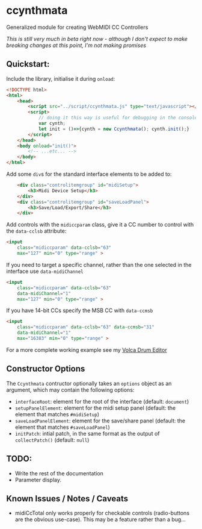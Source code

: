 # ccynthmata
 Generalized module for creating WebMIDI CC Controllers

 *This is still very much in beta right now - although I don't expect to make breaking changes at this point, I'm not making promises*

## Quickstart:
Include the library, initialise it during `onload`:

```html
<!DOCTYPE html>
<html>
    <head>
        <script src="../script/ccynthmata.js" type="text/javascript"></script>
        <script>
            // doing it this way is useful for debugging in the console as you can call on the cynth object
            var cynth;
            let init = ()=>{cynth = new Ccynthmata(); cynth.init();}
        </script>
    </head>
    <body onload="init()">
        <!-- ...etc... -->
    </body>
</html>
```

Add some `div`s for the standard interface elements to be added to:

```html
    <div class="controlitemgroup" id="midiSetup">
        <h3>Midi Device Setup</h3>
    </div>
    <div class="controlitemgroup" id="saveLoadPanel">
        <h3>Save/Load/Export/Share</h3>
    </div>
```

Add controls with the `midiccparam` class, give it a CC number to control with the `data-cclsb` attribute:

```html
<input 
    class="midiccparam" data-cclsb="63"
    max="127" min="0" type="range" >
```

If you need to target a specific channel, rather than the one selected in the interface use `data-midiChannel`

```html
<input 
    class="midiccparam" data-cclsb="63"
    data-midiChannel="1" 
    max="127" min="0" type="range" >
```

If you have 14-bit CCs specify the MSB CC with `data-ccmsb`

```html
<input 
    class="midiccparam" data-cclsb="63" data-ccmsb="31"
    data-midiChannel="1" 
    max="16383" min="0" type="range" >
```

For a more complete working example see my [Volca Drum Editor](https://github.com/synthmata/synthmata.github.io/tree/master/volca-drum)

## Constructor Options
The `Ccynthmata` contructor optionally takes an `options` object as an argument, which may contain the following options:
* `interfaceRoot`: element for the root of the interface (default: `document`)
* `setupPanelElement`: element for the midi setup panel (default: the element that matches `#midiSetup`)
* `saveLoadPanelElement`: element for the save/share panel (default: the element that matches `#saveLoadPanel`)
* `initPatch`: intial patch, in the same format as the output of `collectPatch()` (default: `null`)


## TODO:
* Write the rest of the documentation
* Parameter display.

## Known Issues / Notes / Caveats
* midiCcTotal only works properly for checkable controls (radio-buttons are the obvious use-case). This may be a feature rather than a bug...
